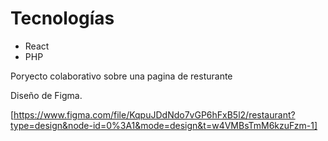 # Tecnologías

- React
- PHP

Poryecto colaborativo sobre una pagina de resturante

Diseño de Figma.

[https://www.figma.com/file/KqpuJDdNdo7vGP6hFxB5l2/restaurant?type=design&node-id=0%3A1&mode=design&t=w4VMBsTmM6kzuFzm-1]
